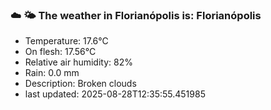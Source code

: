 ### ☁️ 🌤️  The weather in Florianópolis is: Florianópolis

- Temperature: 17.6°C
- On flesh: 17.56°C
- Relative air humidity: 82%
- Rain: 0.0 mm
- Description: Broken clouds
- last updated: 2025-08-28T12:35:55.451985
